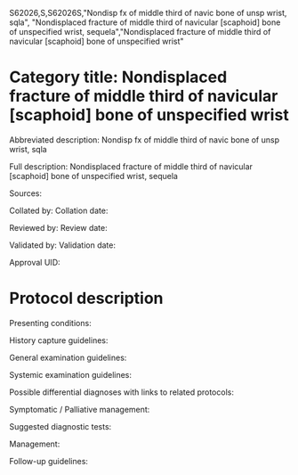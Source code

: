 S62026,S,S62026S,"Nondisp fx of middle third of navic bone of unsp wrist, sqla", "Nondisplaced fracture of middle third of navicular [scaphoid] bone of unspecified wrist, sequela","Nondisplaced fracture of middle third of navicular [scaphoid] bone of unspecified wrist"
# Category title: Nondisplaced fracture of middle third of navicular [scaphoid] bone of unspecified wrist

Abbreviated description: Nondisp fx of middle third of navic bone of unsp wrist, sqla

Full description: Nondisplaced fracture of middle third of navicular [scaphoid] bone of unspecified wrist, sequela

Sources:

Collated by:
Collation date:

Reviewed by:
Review date:

Validated by:
Validation date:

Approval UID:

# Protocol description

Presenting conditions:

History capture guidelines:

General examination guidelines:

Systemic examination guidelines:

Possible differential diagnoses with links to related protocols:

Symptomatic / Palliative management:

Suggested diagnostic tests:

Management:

Follow-up guidelines:
